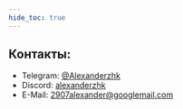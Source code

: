 ```yaml
---
hide_toc: true
---
```

 
## Контакты:

- Telegram: [@Alexanderzhk](https://t.me/Alexanderzhk)
- Discord: [alexanderzhk](https://discordapp.com/users/1160592797678702602)
- E-Mail: [2907alexander@googlemail.com](mailto:2907alexander@googlemail.com)